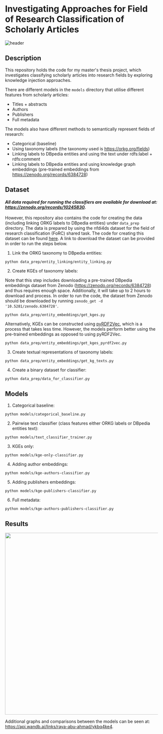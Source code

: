 

# Investigating Approaches for Field of Research Classification of Scholarly Articles 
![header](https://github.com/ryabhmd/for-classifier/assets/77779090/d06d9eb0-a581-4982-84b2-d68d3e09c72e)


## Description

This repository holds the code for my master's thesis project, which investigates classifying scholarly articles into research fields by exploring knowledge injection approaches. 

There are different models in the ```models``` directory that utilise different features from scholarly articles: 
- Titles + abstracts
- Authors
- Publishers
- Full metadata
  
The models also have different methods to semantically represent fields of research: 
- Categorical (baseline)
- Using taxonomy labels (the taxonomy used is https://orkg.org/fields)
- Linking labels to DBpedia entities and using the text under rdfs:label + rdfs:comment
- Linking labels to DBpedia entities and using knowledge graph embeddings (pre-trained embeddings from https://zenodo.org/records/6384728)


## Dataset

#### *All data required for running the classifiers are available for download at: https://zenodo.org/records/10245830.*



However, this repository also contains the code for creating the data (including linking ORKG labels to DBpedia entities) under ```data_prep``` directory. 
The data is prepared by using the nfdi4ds dataset for the field of research classification (FoRC) shared task. The code for creating this dataset can be found [here](https://github.com/ryabhmd/nfdi4ds-forc). A link to download the dataset can be provided in order to run the steps below.  

1. Link the ORKG taxonomy to DBpedia entities:

```commandline
python data_prep/entity_linking/entity_linking.py
```

2. Create KGEs of taxonomy labels:

  Note that this step includes downloading a pre-trained DBpedia embeddings dataset from Zenodo (https://zenodo.org/records/6384728) and thus requires enough space. Additionally, it will take up to 2 hours to download and process.
  In order to run the code, the dataset from Zenodo should be downloaded by running ```zenodo_get -d '10.5281/zenodo.6384728'```.

```commandline
python data_prep/entity_embeddings/get_kges.py
```

  Alternatively, KGEs can be constructed using [pyRDF2Vec](https://github.com/IBCNServices/pyRDF2Vec), which is a process that takes less time. However, the models perform better using the pre-trained embeddings as opposed to using pyRDF2Vec.
  
```commandline
python data_prep/entity_embeddings/get_kges_pyrdf2vec.py
```

3. Create textual representations of taxonomy labels:

```commandline
python data_prep/entity_embeddings/get_kg_texts.py
```

4. Create a binary dataset for classifier:

```commandline
python data_prep/data_for_classifier.py
```

## Models

1. Categorical baseline:
  ```commandline
python models/categorical_baseline.py
```

2. Pairwise text classifier (class features either ORKG labels or DBpedia entities text):
```commandline
python models/text_classifier_trainer.py
```

3. KGEs only:
```commandline
python models/kge-only-classifier.py
```

4. Adding author embeddings:
```commandline
python models/kge-authors-classifier.py
```

5. Adding publishers embeddings:
```commandline
python models/kge-publishers-classifier.py
```

6. Full metadata:
```commandline
python models/kge-authors-publishers-classifier.py
```

## Results

<p align="center">
  <img src="https://github.com/ryabhmd/for-classifier/assets/77779090/a0038c81-e08e-415b-a542-c01ae95c2938" height="600" width="600"/>

</p>

Additional graphs and comparisons between the models can be seen at: https://api.wandb.ai/links/raya-abu-ahmad/ykbq4ke4. 


